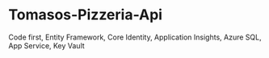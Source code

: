 # Tomasos-Pizzeria-Api
Code first, Entity Framework, Core Identity,
Application Insights, Azure SQL, App Service, Key Vault
